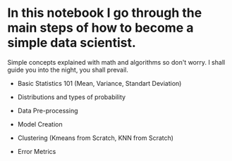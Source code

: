 # In this notebook I go through the main steps of how to become a simple data scientist.

Simple concepts explained with math and algorithms so don't worry. I shall guide you into the night, you shall prevail.


 * Basic Statistics 101 (Mean, Variance, Standart Deviation)

 * Distributions and types of probability
 
 * Data Pre-processing

 * Model Creation
 
 * Clustering (Kmeans from Scratch, KNN from Scratch)
 
 * Error Metrics
